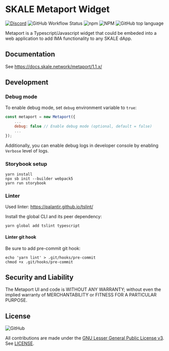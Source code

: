 # SKALE Metaport Widget

[![Discord](https://img.shields.io/discord/534485763354787851.svg)](https://discord.gg/vvUtWJB)
![GitHub Workflow Status](https://img.shields.io/github/actions/workflow/status/skalenetwork/metaport/publish.yml)
![npm](https://img.shields.io/npm/dm/@skalenetwork/metaport)
![NPM](https://img.shields.io/npm/l/@skalenetwork/metaport)
![GitHub top language](https://img.shields.io/github/languages/top/skalenetwork/metaport)

Metaport is a Typescript/Javascript widget that could be embeded into a web application to add IMA functionality to any SKALE dApp.


## Documentation

See https://docs.skale.network/metaport/1.1.x/

## Development

### Debug mode

To enable debug mode, set `debug` environment variable to `true`:

```Javascript
const metaport = new Metaport({
    ...
    debug: false // Enable debug mode (optional, default = false)
    ...
});
```

Additionally, you can enable debug logs in developer console by enabling `Verbose` level of logs.

### Storybook setup

```
yarn install
npx sb init --builder webpack5
yarn run storybook
```

### Linter

Used linter: https://palantir.github.io/tslint/  

Install the global CLI and its peer dependency:

```shell
yarn global add tslint typescript
```

#### Linter git hook

Be sure to add pre-commit git hook:

```shell
echo 'yarn lint' > .git/hooks/pre-commit
chmod +x .git/hooks/pre-commit
```

## Security and Liability

The Metaport UI and code is WITHOUT ANY WARRANTY; without even the implied warranty of MERCHANTABILITY or FITNESS FOR A PARTICULAR PURPOSE.

## License

![GitHub](https://img.shields.io/github/license/skalenetwork/metaport.svg)

All contributions are made under the [GNU Lesser General Public License v3](https://www.gnu.org/licenses/lgpl-3.0.en.html). See [LICENSE](LICENSE).
